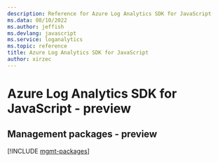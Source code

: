 ```yaml
---
description: Reference for Azure Log Analytics SDK for JavaScript
ms.data: 08/10/2022
ms.author: jeffish
ms.devlang: javascript
ms.service: loganalytics
ms.topic: reference
title: Azure Log Analytics SDK for JavaScript
author: xirzec
---
```

# Azure Log Analytics SDK for JavaScript - preview

## Management packages - preview
[!INCLUDE [mgmt-packages](log-analytics-mgmt-index.md)]